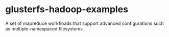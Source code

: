 glusterfs-hadoop-examples
=========================

A set of mapreduce workfloads that support advanced configurations such as multiple-namespaced filesystems. 
